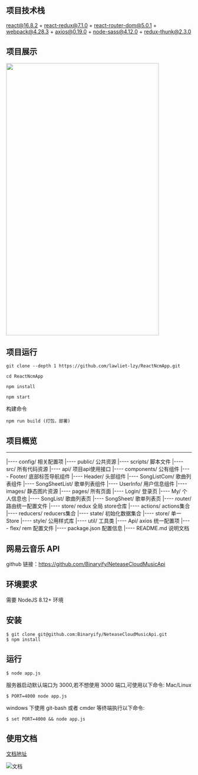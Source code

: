 ## 项目技术栈

react@16.8.2 + react-redux@7.1.0 + react-router-dom@5.0.1 + webpack@4.28.3 + axios@0.19.0 + node-sass@4.12.0 + redux-thunk@2.3.0

## 项目展示

<img src="https://s31.aconvert.com/convert/p3r68-cdx67/crhkp-oe9sm.gif" width="414" height="736"/>


## 项目运行

```
git clone --depth 1 https://github.com/lawliet-lzy/ReactNcmApp.git  

cd ReactNcmApp 

npm install 

npm start 
```

构建命令
```
npm run build (打包，部署)
```

## 项目概览
---
 |---- config/                      相关配置项
 |---- public/                      公共资源
 |---- scripts/                     脚本文件
 |---- src/                         所有代码资源
    |---- api/                      项目api使用接口
    |---- components/               公有组件
        |---- Footer/               底部标签导航组件
        |---- Header/               头部组件
        |---- SongListCom/          歌曲列表组件
        |---- SongSheetList/        歌单列表组件
        |---- UserInfo/             用户信息组件
     |---- images/                  静态图片资源
     |---- pages/                   所有页面
        |---- Login/                登录页
        |---- My/                   个人信息也
        |---- SongList/             歌曲列表页
        |---- SongSheet/            歌单列表页
     |---- router/                  路由统一配置文件
     |---- store/                   redux 全局 store仓库
        |---- actions/              actions集合
        |---- reducers/             reducers集合
        |---- state/                初始化数据集合
        |---- store/                单一 Store
     |---- style/                   公用样式库
     |---- util/                    工具类
        |---- Api/                  axios 统一配置项
        |---- flex/                 rem 配置文件
 |---- package.json                 配置信息
 |---- README.md                    说明文档


## 网易云音乐 API
github 链接：https://github.com/Binaryify/NeteaseCloudMusicApi

## 环境要求

需要 NodeJS 8.12+ 环境

## 安装

```shell
$ git clone git@github.com:Binaryify/NeteaseCloudMusicApi.git
$ npm install
```

## 运行

```shell
$ node app.js
```

服务器启动默认端口为 3000,若不想使用 3000 端口,可使用以下命令: Mac/Linux

```shell
$ PORT=4000 node app.js
```

windows 下使用 git-bash 或者 cmder 等终端执行以下命令:

```shell
$ set PORT=4000 && node app.js
```

## 使用文档

[文档地址](https://binaryify.github.io/NeteaseCloudMusicApi)

![文档](https://raw.githubusercontent.com/Binaryify/NeteaseCloudMusicApi/master/static/docs.png)